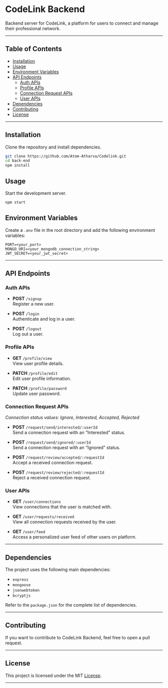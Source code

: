# CodeLink Backend

Backend server for CodeLink, a platform for users to connect and manage their professional network.

---

## Table of Contents

-   [Installation](#installation)
-   [Usage](#usage)
-   [Environment Variables](#environment-variables)
-   [API Endpoints](#api-endpoints)
    -   [Auth APIs](#auth-apis)
    -   [Profile APIs](#profile-apis)
    -   [Connection Request APIs](#connection-request-apis)
    -   [User APIs](#user-apis)
-   [Dependencies](#dependencies)
-   [Contributing](#contributing)
-   [License](#license)

---

## Installation

Clone the repository and install dependencies.

```bash
git clone https://github.com/Atom-Atharva/Codelink.git
cd back-end
npm install
```

## Usage

Start the development server.

```bash
npm start
```

## Environment Variables

Create a `.env` file in the root directory and add the following environment variables:

```plaintext
PORT=<your_port>
MONGO_URI=<your_mongodb_connection_string>
JWT_SECRET=<your_jwt_secret>
```

---

## API Endpoints

### Auth APIs

-   **POST** `/signup`  
    Register a new user.

-   **POST** `/login`  
    Authenticate and log in a user.

-   **POST** `/logout`  
    Log out a user.

### Profile APIs

-   **GET** `/profile/view`  
    View user profile details.

-   **PATCH** `/profile/edit`  
    Edit user profile information.

-   **PATCH** `/profile/password`  
    Update user password.

### Connection Request APIs

_Connection status values: Ignore, Interested, Accepted, Rejected_

-   **POST** `/request/send/interested/:userId`  
    Send a connection request with an “Interested” status.

-   **POST** `/request/send/ignored/:userId`  
    Send a connection request with an “Ignored” status.

-   **POST** `/request/review/accepted/:requestId`  
    Accept a received connection request.

-   **POST** `/request/review/rejected/:requestId`  
    Reject a received connection request.

### User APIs

-   **GET** `/user/connections`  
    View connections that the user is matched with.

-   **GET** `/user/requests/received`  
    View all connection requests received by the user.

-   **GET** `/user/feed`  
    Access a personalized user feed of other users on platform.

---

## Dependencies

The project uses the following main dependencies:

-   `express`
-   `mongoose`
-   `jsonwebtoken`
-   `bcryptjs`

Refer to the `package.json` for the complete list of dependencies.

---

## Contributing

If you want to contribute to CodeLink Backend, feel free to open a pull request.

---

## License

This project is licensed under the MIT [License](LICENSE).

---
